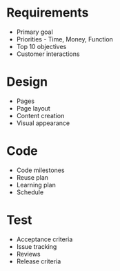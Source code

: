 # Requirements
* Primary goal
* Priorities - Time, Money, Function
* Top 10 objectives
* Customer interactions

# Design
* Pages
* Page layout
* Content creation
* Visual appearance

# Code
* Code milestones
* Reuse plan
* Learning plan
* Schedule

# Test
* Acceptance criteria
* Issue tracking
* Reviews
* Release criteria
